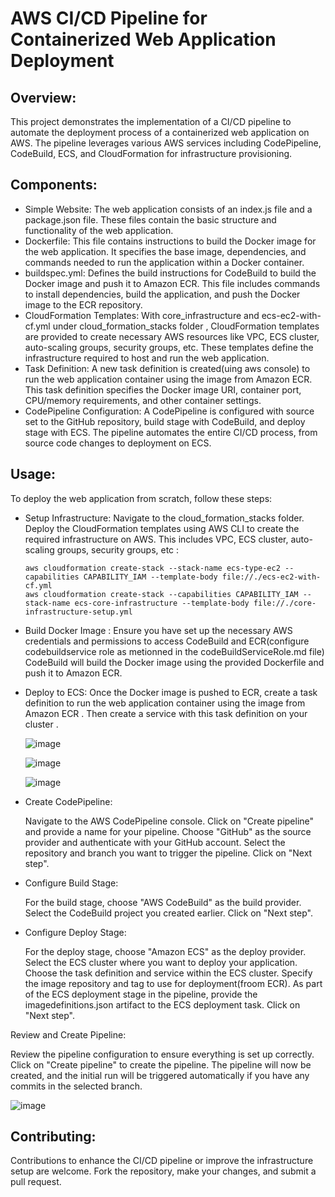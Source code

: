 # AWS CI/CD Pipeline for Containerized Web Application Deployment
## Overview:

This project demonstrates the implementation of a CI/CD pipeline to automate the deployment process of a containerized web application on AWS. The pipeline leverages various AWS services including CodePipeline, CodeBuild, ECS, and CloudFormation for infrastructure provisioning.
## Components:

- Simple Website: 
The web application consists of an index.js file and a package.json file. These files contain the basic structure and functionality of the web application.
- Dockerfile:
This file contains instructions to build the Docker image for the web application. It specifies the base image, dependencies, and commands needed to run the application within a Docker container.
- buildspec.yml:
Defines the build instructions for CodeBuild to build the Docker image and push it to Amazon ECR. This file includes commands to install dependencies, build the application, and push the Docker image to the ECR repository.
- CloudFormation Templates: With core_infrastructure and ecs-ec2-with-cf.yml under cloud_formation_stacks folder ,  CloudFormation templates are provided to create necessary AWS resources like VPC, ECS cluster, auto-scaling groups, security groups, etc. These templates define the infrastructure required to host and run the web application.
- Task Definition:
A new task definition is created(uing aws console) to run the web application container using the image from Amazon ECR. This task definition    specifies the Docker image URI, container port, CPU/memory requirements, and other container settings.
- CodePipeline Configuration:
A CodePipeline is configured with source set to the GitHub repository, build stage with CodeBuild, and deploy stage with ECS. The pipeline automates the entire CI/CD process, from source code changes to deployment on ECS.

## Usage:

To deploy the web application from scratch, follow these steps:

- Setup Infrastructure:
        Navigate to the cloud_formation_stacks folder.
        Deploy the CloudFormation templates using  AWS CLI to create the required infrastructure on AWS. This includes VPC, ECS cluster, auto-scaling groups, security         groups, etc :

      aws cloudformation create-stack --stack-name ecs-type-ec2 --capabilities CAPABILITY_IAM --template-body file://./ecs-ec2-with-cf.yml
      aws cloudformation create-stack --capabilities CAPABILITY_IAM --stack-name ecs-core-infrastructure --template-body file://./core-infrastructure-setup.yml
    
- Build Docker Image :
        Ensure you have set up the necessary AWS credentials and permissions to access CodeBuild and ECR(configure codebuildservice role as metionned in the
        codeBuildServiceRole.md file)
        CodeBuild will build the Docker image using the provided Dockerfile and push it to Amazon ECR.

- Deploy to ECS:
        Once the Docker image is pushed to ECR, create a task definition to run the web application container using the image from Amazon ECR .
        Then create a service with this task definition on your cluster .
  
  ![image](https://github.com/firassaada/AWS-CI-CD-Pipeline-for-Containerized-Web-Application-Deployment/assets/94303698/b36f825c-80f1-4156-86b3-89c0b3b845f5)

  ![image](https://github.com/firassaada/AWS-CI-CD-Pipeline-for-Containerized-Web-Application-Deployment/assets/94303698/6eaf108d-8d2f-45e3-a619-ad683e3d8bd3)

  ![image](https://github.com/firassaada/AWS-CI-CD-Pipeline-for-Containerized-Web-Application-Deployment/assets/94303698/06dbc742-eec2-4799-8270-40b9307f4b91)

- Create CodePipeline:

    Navigate to the AWS CodePipeline console.
    Click on "Create pipeline" and provide a name for your pipeline.
    Choose "GitHub" as the source provider and authenticate with your GitHub account.
    Select the repository and branch you want to trigger the pipeline.
    Click on "Next step".

- Configure Build Stage:

    For the build stage, choose "AWS CodeBuild" as the build provider.
    Select the CodeBuild project you created earlier.
    Click on "Next step".

- Configure Deploy Stage:

    For the deploy stage, choose "Amazon ECS" as the deploy provider.
    Select the ECS cluster where you want to deploy your application.
    Choose the task definition and service within the ECS cluster.
    Specify the image repository and tag to use for deployment(froom ECR).
    As part of the ECS deployment stage in the pipeline, provide the imagedefinitions.json artifact to the ECS deployment task.
    Click on "Next step".

Review and Create Pipeline:

  Review the pipeline configuration to ensure everything is set up correctly.
  Click on "Create pipeline" to create the pipeline.
  The pipeline will now be created, and the initial run will be triggered automatically if you have any commits in the selected branch.

![image](https://github.com/firassaada/AWS-CI-CD-Pipeline-for-Containerized-Web-Application-Deployment/assets/94303698/96de92a1-f429-4e51-947b-ca4c4582bb9b)

## Contributing:

Contributions to enhance the CI/CD pipeline or improve the infrastructure setup are welcome. Fork the repository, make your changes, and submit a pull request.
